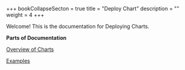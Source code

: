 +++
bookCollapseSecton = true
title = "Deploy Chart"
description = ""
weight = 4
+++

Welcome! This is the documentation for Deploying Charts.

**Parts of Documentation** 

[Overview of Charts](/deploy_chart/overview/)
<br />

[Examples](/deploy_chart/examples/) 

<br />



